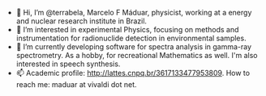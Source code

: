 - 👋 Hi, I’m @terrabela, Marcelo F Máduar, physicist, working at a energy and nuclear research institute in Brazil.
- 👀 I’m interested in experimental Physics, focusing on methods and instrumentation for radionuclide detection in environmental samples.
- 🌱 I’m currently developing software for spectra analysis in gamma-ray spectrometry. As a hobby, for recreational Mathematics as well. I'm also interested in speech synthesis.
- 📫 Academic profile: http://lattes.cnpq.br/3617133477953809. How to reach me: maduar at vivaldi dot net.

<!---
terrabela/terrabela is a ✨ special ✨ repository because its `README.md` (this file) appears on your GitHub profile.
You can click the Preview link to take a look at your changes.
--->
